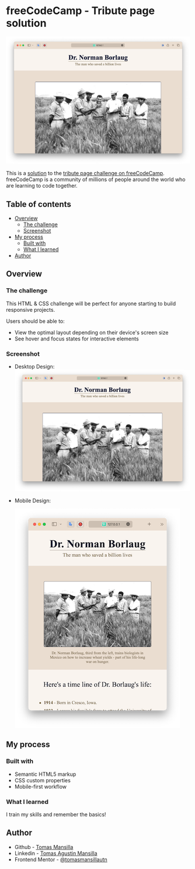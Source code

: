 # freeCodeCamp - Tribute page solution

![Desktop design](/design/desktop-design.png)

This is a [solution](https://tomasmansilla.github.io/tribute-page/) to the [tribute page challenge on freeCodeCamp](https://www.freecodecamp.org/learn/2022/responsive-web-design/build-a-tribute-page-project/build-a-tribute-page). freeCodeCamp is a community of millions of people around the world who are learning to code together.

## Table of contents

- [Overview](#overview)
  - [The challenge](#the-challenge)
  - [Screenshot](#screenshot)
- [My process](#my-process)
  - [Built with](#built-with)
  - [What I learned](#what-i-learned)
- [Author](#author)

## Overview

### The challenge

This HTML & CSS challenge will be perfect for anyone starting to build responsive projects.

Users should be able to:

- View the optimal layout depending on their device's screen size
- See hover and focus states for interactive elements

### Screenshot

- Desktop Design:
  ![desktop-design](/design/desktop-design.png "desktop design")
- Mobile Design:

  ![mobile-design](/design/mobile-design.png "mobile design")

## My process

### Built with

- Semantic HTML5 markup
- CSS custom properties
- Mobile-first workflow

### What I learned

I train my skills and remember the basics!

## Author

- Github - [Tomas Mansilla](https://github.com/tomasmansilla)
- Linkedin - [Tomas Agustin Mansilla](https://www.linkedin.com/in/tomasamansilla/)
- Frontend Mentor - [@tomasmansillautn](https://www.frontendmentor.io/profile/tomasmansillautn)

